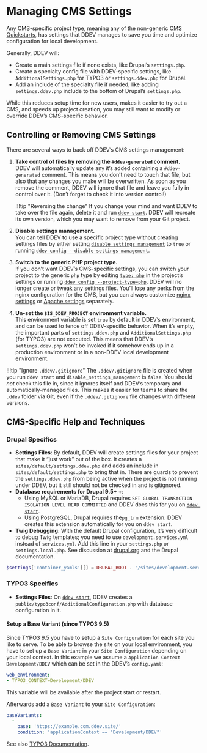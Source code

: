 # Managing CMS Settings

Any CMS-specific project type, meaning any of the non-generic [CMS Quickstarts](../../users/quickstart.md), has settings that DDEV manages to save you time and optimize configuration for local development.

Generally, DDEV will:

* Create a main settings file if none exists, like Drupal’s `settings.php`.
* Create a specialty config file with DDEV-specific settings, like `AdditionalSettings.php` for TYPO3 or `settings.ddev.php` for Drupal.
* Add an include of the specialty file if needed, like adding `settings.ddev.php` include to the bottom of Drupal’s `settings.php`.

While this reduces setup time for new users, makes it easier to try out a CMS, and speeds up project creation, you may still want to modify or override DDEV’s CMS-specific behavior.

## Controlling or Removing CMS Settings

There are several ways to back off DDEV’s CMS settings management:

1. **Take control of files by removing the `#ddev-generated` comment.**  
DDEV will automatically update any it’s added containing a `#ddev-generated` comment. This means you don’t need to touch that file, but also that any changes you make will be overwritten. As soon as you remove the comment, DDEV will ignore that file and leave you fully in control over it. (Don’t forget to check it into version control!)

    !!!tip "Reversing the change"
        If you change your mind and want DDEV to take over the file again, delete it and run [`ddev start`](../usage/commands.md#start). DDEV will recreate its own version, which you may want to remove from your Git project.

2. **Disable settings management.**  
You can tell DDEV to use a specific project type without creating settings files by either setting [`disable_settings_management`](../configuration/config.md#disable_settings_management) to `true` or running [`ddev config --disable-settings-management`](../configuration/config.md#type).

3. **Switch to the generic PHP project type.**  
If you don’t want DDEV’s CMS-specific settings, you can switch your project to the generic `php` type by editing [`type: php`](../configuration/config.md#type) in the project’s settings or running [`ddev config --project-type=php`](../usage/commands.md#config). DDEV will no longer create or tweak any settings files. You’ll lose any perks from the nginx configuration for the CMS, but you can always customize [nginx settings](../extend/customization-extendibility.md#custom-nginx-configuration) or [Apache settings](../extend/customization-extendibility.md#custom-apache-configuration) separately.

4. **Un-set the `$IS_DDEV_PROJECT` environment variable.**  
This environment variable is set `true` by default in DDEV’s environment, and can be used to fence off DDEV-specific behavior. When it’s empty, the important parts of `settings.ddev.php` and `AdditionalSettings.php` (for TYPO3) are not executed. This means that DDEV’s `settings.ddev.php` won’t be invoked if it somehow ends up in a production environment or in a non-DDEV local development environment.

!!!tip "Ignore `.ddev/.gitignore`"
    The `.ddev/.gitignore` file is created when you run `ddev start` and `disable_settings_management` is `false`. You should _not_ check this file in, since it ignores itself and DDEV’s temporary and automatically-managed files. This makes it easier for teams to share the `.ddev` folder via Git, even if the `.ddev/.gitignore` file changes with different versions.

## CMS-Specific Help and Techniques

### Drupal Specifics

* **Settings Files**: By default, DDEV will create settings files for your project that make it “just work” out of the box. It creates a `sites/default/settings.ddev.php` and adds an include in `sites/default/settings.php` to bring that in. There are guards to prevent the `settings.ddev.php` from being active when the project is not running under DDEV, but it still should not be checked in and is gitignored.
* **Database requirements for Drupal 9.5+ +**:
    * Using MySQL or MariaDB, Drupal requires `SET GLOBAL TRANSACTION ISOLATION LEVEL READ COMMITTED` and DDEV does this for you on [`ddev start`](../usage/commands.md#start).
    * Using PostgreSQL, Drupal requires the`pg_trm` extension. DDEV creates this extension automatically for you on `ddev start`.
* **Twig Debugging**: With the default Drupal configuration, it’s very difficult to debug Twig templates; you need to use `development.services.yml` instead of `services.yml`. Add this line in your `settings.php` or `settings.local.php`. See discussion at [drupal.org](https://www.drupal.org/forum/support/module-development-and-code-questions/2019-09-02/ddev-twig-debugging) and the Drupal documentation.

```php
$settings['container_yamls'][] = DRUPAL_ROOT . '/sites/development.services.yml';
```

### TYPO3 Specifics

* **Settings Files**: On [`ddev start`](../usage/commands.md#start), DDEV creates a `public/typo3conf/AdditionalConfiguration.php` with database configuration in it.

#### Setup a Base Variant (since TYPO3 9.5)

Since TYPO3 9.5 you have to setup a `Site Configuration` for each site you like to serve. To be able to browse the site on your local environment, you have to set up a `Base Variant` in your `Site Configuration` depending on your local context. In this example we assume a `Application Context` `Development/DDEV` which can be set in the DDEV’s `config.yaml`:

```yaml
web_environment:
- TYPO3_CONTEXT=Development/DDEV
```

This variable will be available after the project start or restart.

Afterwards add a `Base Variant` to your `Site Configuration`:

```yaml
baseVariants:
  -
    base: 'https://example.com.ddev.site/'
    condition: 'applicationContext == "Development/DDEV"'
```

See also [TYPO3 Documentation](https://docs.typo3.org/m/typo3/reference-coreapi/master/en-us/ApiOverview/SiteHandling/BaseVariants.html).
